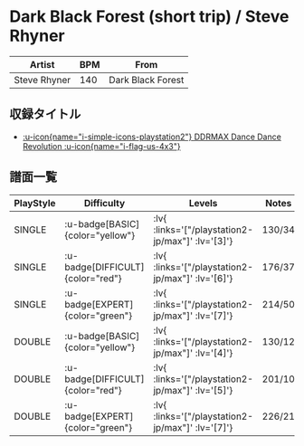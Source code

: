 # Dark Black Forest (short trip) / Steve Rhyner

|Artist|BPM|From|
|------|---|----|
|Steve Rhyner|140|Dark Black Forest|

## 収録タイトル

- [ :u-icon{name="i-simple-icons-playstation2"} DDRMAX Dance Dance Revolution :u-icon{name="i-flag-us-4x3"} ](/playstation2-us/max)

## 譜面一覧

|PlayStyle|Difficulty|Levels|Notes|Movie|
|---------|----------|------|-----|-----|
|SINGLE| :u-badge[BASIC]{color="yellow"} | :lv{ :links='["/playstation2-jp/max"]' :lv='[3]'} |130/34||
|SINGLE| :u-badge[DIFFICULT]{color="red"} | :lv{ :links='["/playstation2-jp/max"]' :lv='[6]'} |176/37||
|SINGLE| :u-badge[EXPERT]{color="green"} | :lv{ :links='["/playstation2-jp/max"]' :lv='[7]'} |214/50||
|DOUBLE| :u-badge[BASIC]{color="yellow"} | :lv{ :links='["/playstation2-jp/max"]' :lv='[4]'} |130/12||
|DOUBLE| :u-badge[DIFFICULT]{color="red"} | :lv{ :links='["/playstation2-jp/max"]' :lv='[5]'} |201/10||
|DOUBLE| :u-badge[EXPERT]{color="green"} | :lv{ :links='["/playstation2-jp/max"]' :lv='[7]'} |226/21||
